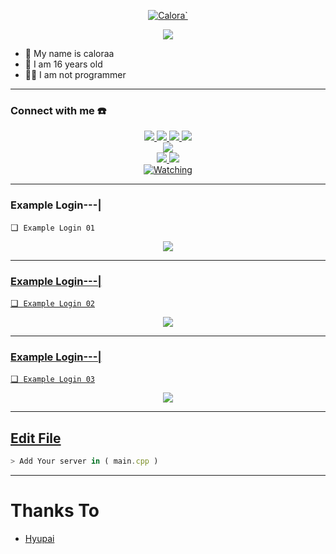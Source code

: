 <p align="center">
    <a href="https://chat.whatsapp.com/GikyZutq2lc7ajrz5RZtex">
        <img
            src="https://readme-typing-svg.herokuapp.com?size=15&width=280&lines=Android+Login+MrDarkRX+1.52+Java"
            alt="Calora`"
        />
    </a>
</p>

<p align="center">
 <img src="https://github.com/xychaann.png" />
</p>

<p align="center">

- 👤 My name is caloraa
- 💌 I am 16 years old 
- 👨‍💻 I am not programmer

</p>

------
### Connect with me ☎️
<p align="center">
  <a href="https://instagram.com/hydraaml_"><img src="https://img.shields.io/badge/Instagram-E4405F?style=for-the-badge&logo=instagram&logoColor=white"/> 
  <a href="https://wa.me/6282189975711"><img src="https://img.shields.io/badge/WhatsApp-25D366?style=for-the-badge&logo=whatsapp&logoColor=white" />
  <a href="https://www.facebook.com/ditdit.utina"><img src="https://img.shields.io/badge/Facebook-%234267B2.svg?&style=for-the-badge&logo=facebook&logoColor=white" />
  <a href="https://t.me/caloraa"><img src="https://img.shields.io/badge/Telegram-%230088cc.svg?&style=for-the-badge&logo=telegram&logoColor=white" /> <br>
  <a href="https://youtube.com/channel/UCsT1hWQcTO4QAvdX0eIhkZg"><img src="https://img.shields.io/badge/YouTube-caloraa`-ff0000?style=for-the-badge&logo=youtube&logoColor=ff0000&link=https://youtube.com/channel/UCsT1hWQcTO4QAvdX0eIhkZg" /><br>
  <a name=XyChan`&label=VIEWS&style=flat-square&color=orange" />
  <a href="https://github.com/caloraa"><img src="https://img.shields.io/badge/-GitHub-black?style=flat-square&logo=github" /> 
  <a href="https://youtube.com/channel/UCsT1hWQcTO4QAvdX0eIhkZg"><img src="https://img.shields.io/youtube/channel/subscribers/UCsT1hWQcTO4QAvdX0eIhkZg?style=social" /> <br>
  <a href="https://komarev.com/ghpvc/?username=caloraa&color=blue&style=flat-square&label=Profile+Views"><img title="Watching" src="https://komarev.com/ghpvc/?username=caloraa&color=green&style=flat-square&label=Profile+View"></a>
</p>

------
### Example Login---|

❏  ```Example Login 01```
<p align="center">
  <a href="https://github.com/caloraa/Android-Login-PSTeam-Java"><img src="https://j.top4top.io/p_2350sa7et9.jpg" />
</p>

------

### Example Login---|

❏  ```Example Login 02```
<p align="center">
  <a href="https://github.com/caloraa/Android-Login-PSTeam-Java"><img src="https://g.top4top.io/p_2350fe2xa9.jpg" />
</p>

------

### Example Login---|

❏  ```Example Login 03```
<p align="center">
  <a href="https://github.com/caloraa/Android-Login-PSTeam-Java"><img src="https://k.top4top.io/p_2350mp7w19.jpg" />
</p>

------

## Edit File
```ts
> Add Your server in ( main.cpp )

```
------

# Thanks To
- [Hyupai](https://github.com/hyupai)
